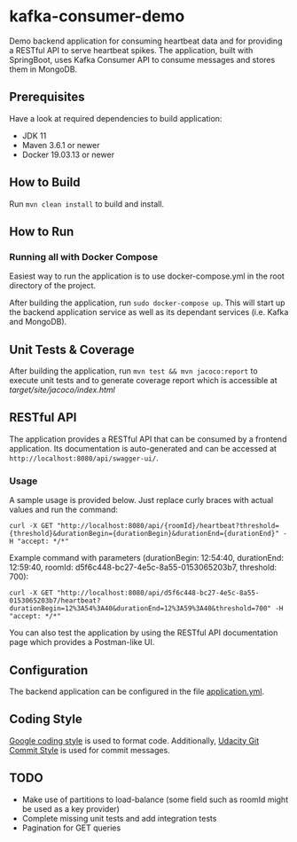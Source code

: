 # kafka-consumer-demo

Demo backend application for consuming heartbeat data and for providing a RESTful API to serve heartbeat spikes. The application, built with SpringBoot, uses Kafka Consumer API to consume messages and stores them in MongoDB. 

## Prerequisites

Have a look at required dependencies to build application:

* JDK 11
* Maven 3.6.1 or newer
* Docker 19.03.13 or newer

## How to Build

Run `mvn clean install` to build and install.

## How to Run

### Running all with Docker Compose

Easiest way to run the application is to use docker-compose.yml in the root directory of the project.

After building the application, run `sudo docker-compose up`. This will start up the backend application service as well as its dependant services (i.e. Kafka and MongoDB).

## Unit Tests & Coverage

After building the application, run `mvn test && mvn jacoco:report` to execute unit tests and to generate coverage report which is accessible at _target/site/jacoco/index.html_

## RESTful API

The application provides a RESTful API that can be consumed by a frontend application. Its documentation is auto-generated and can be accessed at `http://localhost:8080/api/swagger-ui/`.

### Usage

A sample usage is provided below. Just replace curly braces with actual values and run the command:

```
curl -X GET "http://localhost:8080/api/{roomId}/heartbeat?threshold={threshold}&durationBegin={durationBegin}&durationEnd={durationEnd}" -H "accept: */*"
```

Example command with parameters (durationBegin: 12:54:40, durationEnd: 12:59:40, roomId: d5f6c448-bc27-4e5c-8a55-0153065203b7, threshold: 700):

```
curl -X GET "http://localhost:8080/api/d5f6c448-bc27-4e5c-8a55-0153065203b7/heartbeat?durationBegin=12%3A54%3A40&durationEnd=12%3A59%3A40&threshold=700" -H "accept: */*"
```

You can also test the application by using the RESTful API documentation page which provides a Postman-like UI.

## Configuration

The backend application can be configured in the file [application.yml](./kafka-consumer/src/main/resources/application.yml).

## Coding Style

[Google coding style](./kafka-consumer/google-coding-style.xml) is used to format code. Additionally, [Udacity Git Commit Style](https://udacity.github.io/git-styleguide/) is used for commit messages.

## TODO

* Make use of partitions to load-balance (some field such as roomId might be used as a key provider)
* Complete missing unit tests and add integration tests
* Pagination for GET queries
